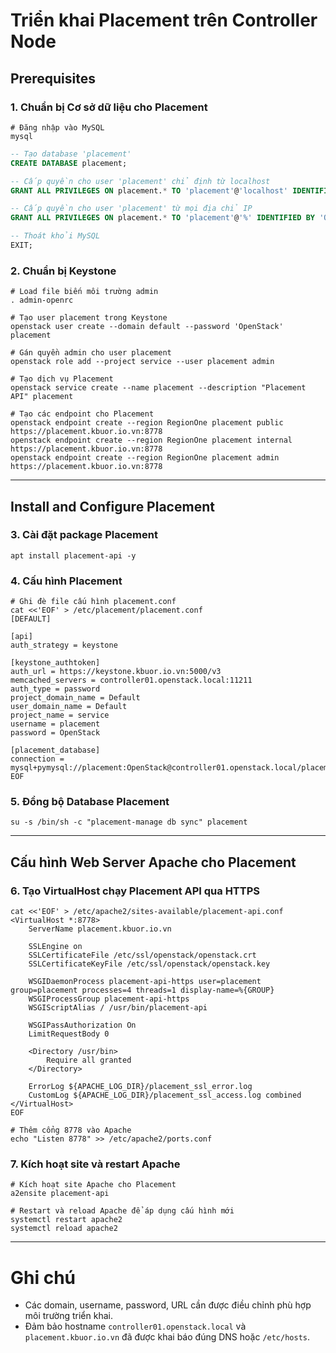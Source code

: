 
# Triển khai Placement trên Controller Node

## Prerequisites

### 1. Chuẩn bị Cơ sở dữ liệu cho Placement
```shell
# Đăng nhập vào MySQL
mysql
```
```sql
-- Tạo database 'placement'
CREATE DATABASE placement;

-- Cấp quyền cho user 'placement' chỉ định từ localhost
GRANT ALL PRIVILEGES ON placement.* TO 'placement'@'localhost' IDENTIFIED BY 'OpenStack';

-- Cấp quyền cho user 'placement' từ mọi địa chỉ IP
GRANT ALL PRIVILEGES ON placement.* TO 'placement'@'%' IDENTIFIED BY 'OpenStack';

-- Thoát khỏi MySQL
EXIT;
```

### 2. Chuẩn bị Keystone
```shell
# Load file biến môi trường admin
. admin-openrc
```
```shell
# Tạo user placement trong Keystone
openstack user create --domain default --password 'OpenStack' placement

# Gán quyền admin cho user placement
openstack role add --project service --user placement admin

# Tạo dịch vụ Placement
openstack service create --name placement --description "Placement API" placement

# Tạo các endpoint cho Placement
openstack endpoint create --region RegionOne placement public https://placement.kbuor.io.vn:8778
openstack endpoint create --region RegionOne placement internal https://placement.kbuor.io.vn:8778
openstack endpoint create --region RegionOne placement admin https://placement.kbuor.io.vn:8778
```

---

## Install and Configure Placement

### 3. Cài đặt package Placement
```shell
apt install placement-api -y
```

### 4. Cấu hình Placement
```shell
# Ghi đè file cấu hình placement.conf
cat <<'EOF' > /etc/placement/placement.conf
[DEFAULT]

[api]
auth_strategy = keystone

[keystone_authtoken]
auth_url = https://keystone.kbuor.io.vn:5000/v3
memcached_servers = controller01.openstack.local:11211
auth_type = password
project_domain_name = Default
user_domain_name = Default
project_name = service
username = placement
password = OpenStack

[placement_database]
connection = mysql+pymysql://placement:OpenStack@controller01.openstack.local/placement
EOF
```

### 5. Đồng bộ Database Placement
```shell
su -s /bin/sh -c "placement-manage db sync" placement
```

---

## Cấu hình Web Server Apache cho Placement

### 6. Tạo VirtualHost chạy Placement API qua HTTPS
```shell
cat <<'EOF' > /etc/apache2/sites-available/placement-api.conf
<VirtualHost *:8778>
    ServerName placement.kbuor.io.vn

    SSLEngine on
    SSLCertificateFile /etc/ssl/openstack/openstack.crt
    SSLCertificateKeyFile /etc/ssl/openstack/openstack.key

    WSGIDaemonProcess placement-api-https user=placement group=placement processes=4 threads=1 display-name=%{GROUP}
    WSGIProcessGroup placement-api-https
    WSGIScriptAlias / /usr/bin/placement-api

    WSGIPassAuthorization On
    LimitRequestBody 0

    <Directory /usr/bin>
        Require all granted
    </Directory>

    ErrorLog ${APACHE_LOG_DIR}/placement_ssl_error.log
    CustomLog ${APACHE_LOG_DIR}/placement_ssl_access.log combined
</VirtualHost>
EOF

# Thêm cổng 8778 vào Apache
echo "Listen 8778" >> /etc/apache2/ports.conf
```

### 7. Kích hoạt site và restart Apache
```shell
# Kích hoạt site Apache cho Placement
a2ensite placement-api

# Restart và reload Apache để áp dụng cấu hình mới
systemctl restart apache2
systemctl reload apache2
```

---

# Ghi chú
- Các domain, username, password, URL cần được điều chỉnh phù hợp môi trường triển khai.
- Đảm bảo hostname `controller01.openstack.local` và `placement.kbuor.io.vn` đã được khai báo đúng DNS hoặc `/etc/hosts`.
